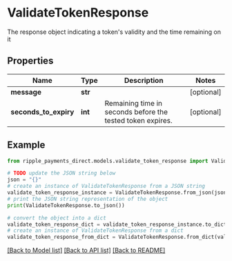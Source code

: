 # ValidateTokenResponse

The response object indicating a token's validity and the time remaining on it

## Properties

Name | Type | Description | Notes
------------ | ------------- | ------------- | -------------
**message** | **str** |  | [optional] 
**seconds_to_expiry** | **int** | Remaining time in seconds before the tested token expires. | [optional] 

## Example

```python
from ripple_payments_direct.models.validate_token_response import ValidateTokenResponse

# TODO update the JSON string below
json = "{}"
# create an instance of ValidateTokenResponse from a JSON string
validate_token_response_instance = ValidateTokenResponse.from_json(json)
# print the JSON string representation of the object
print(ValidateTokenResponse.to_json())

# convert the object into a dict
validate_token_response_dict = validate_token_response_instance.to_dict()
# create an instance of ValidateTokenResponse from a dict
validate_token_response_from_dict = ValidateTokenResponse.from_dict(validate_token_response_dict)
```
[[Back to Model list]](../README.md#documentation-for-models) [[Back to API list]](../README.md#documentation-for-api-endpoints) [[Back to README]](../README.md)


